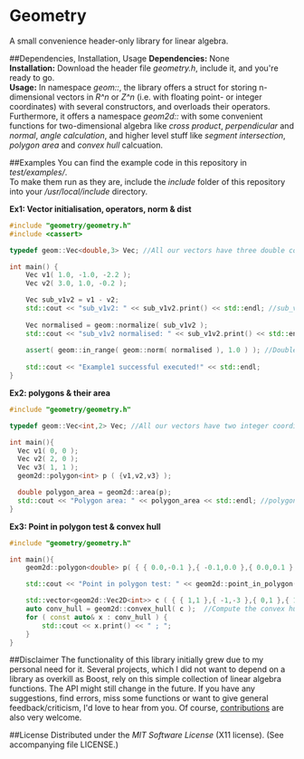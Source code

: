 # Geometry
A small convenience header-only library for linear algebra.

##Dependencies, Installation, Usage
**Dependencies:** None  
**Installation:** Download the header file *geometry.h*, include it, and you're ready to go.  
**Usage:** In namespace *geom::*, the library offers a struct for storing n-dimensional vectors in *R^n* or *Z^n* (i.e. with floating point- or integer coordinates) with several constructors, and overloads their operators.  
Furthermore, it offers a namespace *geom2d::* with some convenient functions for two-dimensional algebra like *cross product*, *perpendicular* and *normal*, *angle calculation*, and higher level stuff like *segment intersection*, *polygon area* and *convex hull* calcuation.


##Examples
You can find the example code in this repository in *test/examples/*.  
To make them run as they are, include the *include* folder of this repository into your */usr/local/include* directory.

**Ex1: Vector initialisation, operators, norm & dist**  
```cpp
#include "geometry/geometry.h"
#include <cassert>

typedef geom::Vec<double,3> Vec; //All our vectors have three double coordinates

int main() {
	Vec v1( 1.0, -1.0, -2.2 );
	Vec v2( 3.0, 1.0, -0.2 );

	Vec sub_v1v2 = v1 - v2;
	std::cout << "sub_v1v2: " << sub_v1v2.print() << std::endl; //sub_v1v2 == (-2.0, -2.0, -2.0 )
	
	Vec normalised = geom::normalize( sub_v1v2 );
	std::cout << "sub_v1v2 normalised: " << sub_v1v2.print() << std::endl; //normalised ==(-sqrt(1/3), -sqrt(1/3), -sqrt(1/3)
	
	assert( geom::in_range( geom::norm( normalised ), 1.0 ) ); //Double calculation isn't exact! Therefor, check result up to double precision
	
	std::cout << "Example1 successful executed!" << std::endl;
}
```


**Ex2: polygons & their area**  
```cpp
#include "geometry/geometry.h"

typedef geom::Vec<int,2> Vec; //All our vectors have two integer coordinates

int main(){
  Vec v1( 0, 0 );
  Vec v2( 2, 0 );
  Vec v3( 1, 1 );
  geom2d::polygon<int> p ( {v1,v2,v3} );

  double polygon_area = geom2d::area(p);
  std::cout << "Polygon area: " << polygon_area << std::endl; //polygon_area == 1
}
```


**Ex3: Point in polygon test & convex hull**  
```cpp
#include "geometry/geometry.h"

int main(){
	geom2d::polygon<double> p( { { 0.0,-0.1 },{ -0.1,0.0 },{ 0.0,0.1 },{ 0.1,0.0 } } );

	std::cout << "Point in polygon test: " << geom2d::point_in_polygon( { -0.04,0.02 }, p ) << std::endl; //Check if a point is in polygon *p*

	std::vector<geom2d::Vec2D<int>> c ( { { 1,1 },{ -1,-3 },{ 0,1 },{ 10,10 },{ 2,-1 },{ -1,5 },{ -3,-5 },{ 3,-1 },{ 5,6 },{ 8,8 },{ 2,4 },{ 0,5 } } );
	auto conv_hull = geom2d::convex_hull( c );  //Compute the convex hull of a set of 2d-points, yielding a polygon *conv_hull*
	for ( const auto& x : conv_hull ) {
		std::cout << x.print() << " ; ";
	}
}
```


##Disclaimer
The functionality of this library initially grew due to my personal need for it. Several projects, which I did not want to depend on a library as overkill as Boost, rely on this simple collection of linear algebra functions. The API might still change in the future. If you have any suggestions, find errors, miss some functions or want to give general feedback/criticism, I'd love to hear from you. Of course, [contributions](https://github.com/CrikeeIP/Geometry/pulls) are also very welcome.

##License
Distributed under the *MIT Software License* (X11 license). (See accompanying file LICENSE.)
